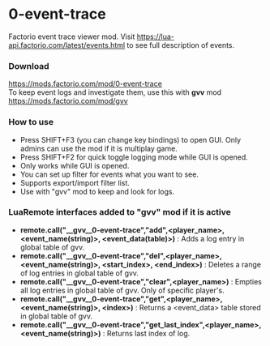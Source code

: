 # 0-event-trace
 Factorio event trace viewer mod. Visit https://lua-api.factorio.com/latest/events.html to see full description of events.  
 
### Download  
https://mods.factorio.com/mod/0-event-trace  
To keep event logs and investigate them, use this with **gvv** mod https://mods.factorio.com/mod/gvv  
 
### How to use  
- Press SHIFT+F3 (you can change key bindings) to open GUI. Only admins can use the mod if it is multiplay game.  
- Press SHIFT+F2 for quick toggle logging mode while GUI is opened.  
- Only works while GUI is opened.  
- You can set up filter for events what you want to see.  
- Supports export/import filter list.  
- Use with "gvv" mod to keep and look for logs.  

### LuaRemote interfaces added to "gvv" mod if it is active
- **remote.call("__gvv__0-event-trace","add",\<player_name\>, \<event_name(string)\>, \<event_data(table)\>)** : Adds a log entry in global table of gvv.
- **remote.call("__gvv__0-event-trace","del",\<player_name\>, \<event_name(string)\>, \<start_index\>, \<end_index\>)** : Deletes a range of log entries in global table of gvv.
- **remote.call("__gvv__0-event-trace","clear",\<player_name\>)** : Empties all log entries in global table of gvv. Only of specific player's.
- **remote.call("__gvv__0-event-trace","get",\<player_name\>, \<event_name(string)\>, \<index\>)** : Returns a \<event_data\> table stored in global table of gvv.
- **remote.call("__gvv__0-event-trace","get_last_index",\<player_name\>, \<event_name(string)\>)** : Returns last index of log.

